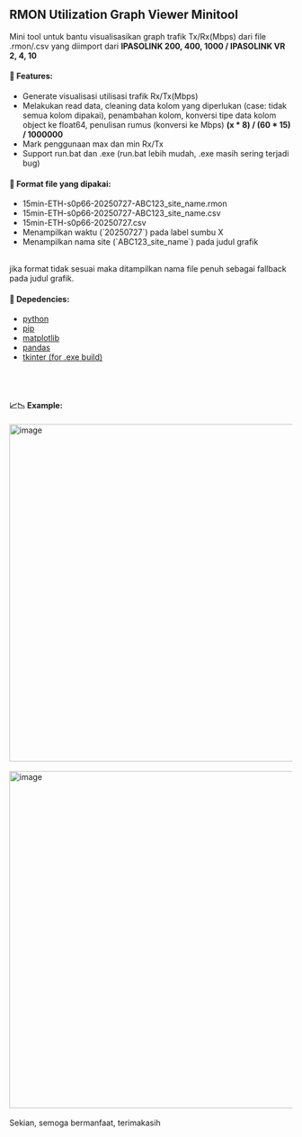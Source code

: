 <h2>RMON Utilization Graph Viewer Minitool</h2>
  Mini tool untuk bantu visualisasikan graph trafik Tx/Rx(Mbps) dari file .rmon/.csv yang diimport dari <b>IPASOLINK 200, 400, 1000 / IPASOLINK VR 2, 4, 10</b>

  <h4>📌 Features:</h4>
    <ul>
      <li>Generate visualisasi utilisasi trafik Rx/Tx(Mbps)</li> 
      <li>Melakukan read data, cleaning data kolom yang diperlukan (case: tidak semua kolom dipakai), penambahan kolom, konversi tipe data kolom object ke float64, penulisan rumus (konversi ke Mbps) <b>(x * 8) / (60 * 15) / 1000000</b></li>
      <li>Mark penggunaan max dan min Rx/Tx</li>
      <li>Support run.bat dan .exe (run.bat lebih mudah, .exe masih sering terjadi bug)</li>
    </ul>
  
  <h4>📂 Format file yang dipakai:</h4>
    <ul>
      <li>15min-ETH-s0p66-20250727-ABC123_site_name.rmon</li>
      <li>15min-ETH-s0p66-20250727-ABC123_site_name.csv</li>
      <li>15min-ETH-s0p66-20250727.csv</li>
      <li>Menampilkan waktu (`20250727`) pada label sumbu X</li>
      <li>Menampilkan nama site (`ABC123_site_name`) pada judul grafik</li>
    </ul>
     <br>jika format tidak sesuai maka ditampilkan nama file penuh sebagai fallback pada judul grafik.</br>

  <h4>🔧 Depedencies:</h4>
    <ul>
      <li><a href="https://www.python.org/downloads/" target="_blank">python</a></li>
      <li><a href="https://pip.pypa.io/en/stable/installation" target="_blank">pip</a></li>
      <li><a href="https://pypi.org/project/matplotlib/](https://matplotlib.org/stable/install/index.html" target="blank">matplotlib</a></li>
      <li><a href="https://pandas.pydata.org/docs/getting_started/install.html" target="_blank">pandas</a></li>
      <li><a href="https://docs.python.org/3/library/tkinter.html" target="_blank">tkinter (for .exe build)</a></li>
    </ul>

  <br></br>
  <h4>📈📉 Example:</h4>
  <img width="800" height="600" alt="image" src="https://github.com/user-attachments/assets/0a2bf8a0-c1aa-4a51-8702-1796ba7efd9e" />
  <br></br>

  <img width="800" height="600" alt="image" src="https://github.com/user-attachments/assets/d3a40911-17a6-46a9-ac70-98593f70ed87" />
  <br></br>
Sekian, semoga bermanfaat, terimakasih
